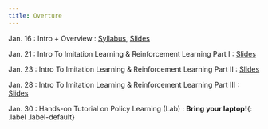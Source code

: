 ```yaml
---
title: Overture
---
```


Jan. 16
: Intro + Overview
  : [Syllabus](https://antonilo.github.io/real_world_robot_learning_sp25/syllabus/), 
    [Slides](./assets/pdfs/Intro_Slides.pdf)

Jan. 21 
: Intro To Imitation Learning & Reinforcement Learning Part I
  : [Slides](./assets/pdfs/Lecture1-Imitation-And-RL.pdf)

Jan. 23
: Intro To Imitation Learning & Reinforcement Learning Part II 
  : [Slides](./assets/pdfs/Lecture2-Imitation-And-RL.pdf)

Jan. 28
: Intro To Imitation Learning & Reinforcement Learning Part III 
  : [Slides](./assets/pdfs/Lecture3-Imitation-And-RL.pdf)

Jan. 30
: Hands-on Tutorial on Policy Learning (Lab)
  : **Bring your laptop!**{: .label .label-default} 
  
